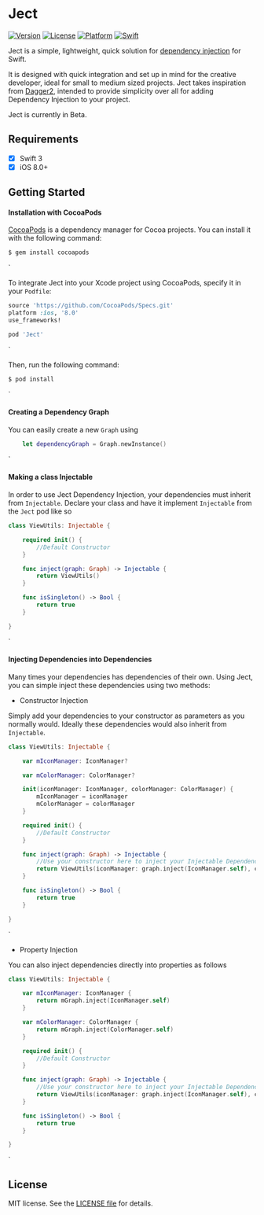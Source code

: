 # Ject

[![Version](https://img.shields.io/cocoapods/v/Ject.svg?style=flat)](http://cocoapods.org/pods/Ject)
[![License](https://img.shields.io/cocoapods/l/Ject.svg?style=flat)](http://cocoapods.org/pods/Ject)
[![Platform](https://img.shields.io/cocoapods/p/Ject.svg?style=flat)](http://cocoapods.org/pods/Ject)
[![Swift](https://camo.githubusercontent.com/554ea67e349e9c175f5bc52cf64519bc7471b986/68747470733a2f2f696d672e736869656c64732e696f2f62616467652f53776966742d332d4631364433392e7376673f7374796c653d666c6174)](http://cocoapods.org/pods/Ject)

Ject is a simple, lightweight, quick solution for [dependency injection](https://en.wikipedia.org/wiki/Dependency_injection) for Swift.

It is designed with quick integration and set up in mind for the creative developer, ideal for small to medium sized projects. Ject takes inspiration from [Dagger2](https://google.github.io/dagger/), intended to provide simplicity over all for adding Dependency Injection to your project.

Ject is currently in Beta. 


## Requirements
- [x] Swift 3
- [x] iOS 8.0+

Getting Started
-----------------------

#### Installation with CocoaPods

[CocoaPods](http://cocoapods.org) is a dependency manager for Cocoa projects. You can install it with the following command:

```bash
$ gem install cocoapods
```
`

To integrate Ject into your Xcode project using CocoaPods, specify it in your `Podfile`:

```ruby
source 'https://github.com/CocoaPods/Specs.git'
platform :ios, '8.0'
use_frameworks!

pod 'Ject'
```
`

Then, run the following command:

```bash
$ pod install
```
`

#### Creating a Dependency Graph

You can easily create a new `Graph` using 

```swift
    let dependencyGraph = Graph.newInstance()
```
`


#### Making a class Injectable

In order to use Ject Dependency Injection, your dependencies must inherit from `Injectable`. Declare your class and have it implement `Injectable` from the `Ject` pod like so

```swift
class ViewUtils: Injectable {

    required init() {
        //Default Constructor
    }

    func inject(graph: Graph) -> Injectable {
        return ViewUtils()
    }

    func isSingleton() -> Bool {
        return true
    }

}
```
`

#### Injecting Dependencies into Dependencies

Many times your dependencies has dependencies of their own. Using Ject, you can simple inject these dependencies using two methods:

- Constructor Injection

Simply add your dependencies to your constructor as parameters as you normally would. Ideally these dependencies would also inherit from `Injectable`. 

```swift
class ViewUtils: Injectable {

    var mIconManager: IconManager?

    var mColorManager: ColorManager?

    init(iconManager: IconManager, colorManager: ColorManager) {
        mIconManager = iconManager
        mColorManager = colorManager
    }

    required init() {
        //Default Constructor
    }

    func inject(graph: Graph) -> Injectable {
        //Use your constructor here to inject your Injectable Dependencies
        return ViewUtils(iconManager: graph.inject(IconManager.self), colorManager: graph.inject(ColorManager.self))
    }

    func isSingleton() -> Bool {
        return true
    }

}
```
`

- Property Injection

You can also inject dependencies directly into properties as follows

```swift
class ViewUtils: Injectable {

    var mIconManager: IconManager {
        return mGraph.inject(IconManager.self)
    }

    var mColorManager: ColorManager {
        return mGraph.inject(ColorManager.self)
    }

    required init() {
        //Default Constructor
    }

    func inject(graph: Graph) -> Injectable {
        //Use your constructor here to inject your Injectable Dependencies
        return ViewUtils(iconManager: graph.inject(IconManager.self), colorManager: graph.inject(ColorManager.self))
    }

    func isSingleton() -> Bool {
        return true
    }

}
```
`


## License

MIT license. See the [LICENSE file](LICENSE.txt) for details.
